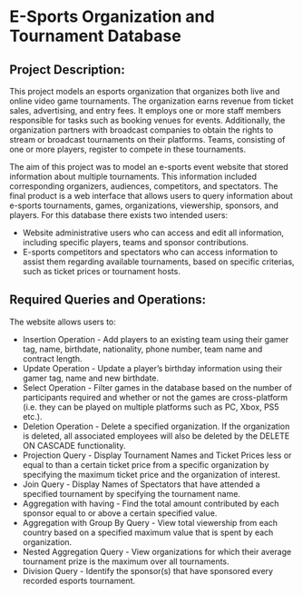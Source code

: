 # E-Sports Organization and Tournament Database


## Project Description:

This project models an esports organization that organizes both live and online video game tournaments. The organization earns revenue from ticket sales, advertising, and entry fees. It employs one or more staff members responsible for tasks such as booking venues for events. Additionally, the organization partners with broadcast companies to obtain the rights to stream or broadcast tournaments on their platforms. Teams, consisting of one or more players, register to compete in these tournaments.

The aim of this project was to model an e-sports event website that stored information about multiple tournaments. This information included corresponding organizers, audiences, competitors, and spectators. The final product is a web interface that allows users to query information about e-sports tournaments, games, organizations, viewership, sponsors, and players. For this database there exists two intended users:
* Website administrative users who can access and edit all information, including specific players, teams and sponsor contributions.
* E-sports competitors and spectators who can access information to assist them regarding available tournaments, based on specific criterias, such as ticket prices or tournament hosts.


## Required Queries and Operations:

The website allows users to:
* Insertion Operation - Add players to an existing team using their gamer tag, name, birthdate, nationality, phone number, team name and contract length.
* Update Operation - Update a player’s birthday information using their gamer tag, name and new birthdate.
* Select Operation - Filter games in the database based on the number of participants required and whether or not the games are cross-platform (i.e. they can be played on multiple platforms such as PC, Xbox, PS5 etc.).
* Deletion Operation - Delete a specified organization. If the organization is deleted, all associated employees will also be deleted by the DELETE ON CASCADE functionality.
* Projection Query - Display Tournament Names and Ticket Prices less or equal to than a certain ticket price from a specific organization by specifying the maximum ticket price and the organization of interest.
* Join Query - Display Names of Spectators that have attended a specified tournament by specifying the tournament name.
* Aggregation with having - Find the total amount contributed by each sponsor equal to or above a certain specified value.
* Aggregation with Group By Query - View total viewership from each country based on a specified maximum value that is spent by each organization.
* Nested Aggregation Query - View organizations for which their average tournament prize is the maximum over all tournaments.
* Division Query - Identify the sponsor(s) that have sponsored every recorded esports tournament.



